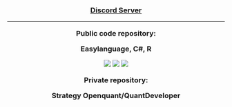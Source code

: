 

<h3 align="center"> <a href="https://discord.gg/V6arrKAUrh" target="_blank">Discord Server</a> 
 
 ---------------------
 
 Public code repository:
 
 Easylanguage, C#, R 

 
  ![](https://github-profile-summary-cards.vercel.app/api/cards/profile-details?username=ragve-hub&theme=default)
  ![](https://github-profile-summary-cards.vercel.app/api/cards/most-commit-language?username=ragve-hub&theme=default)
 ![](https://github-profile-summary-cards.vercel.app/api/cards/stats?username=ragve-hub&theme=default)
 


 Private repository: 
 
 Strategy Openquant/QuantDeveloper
